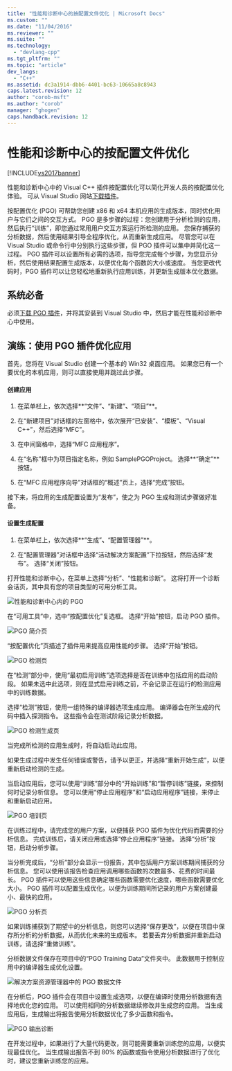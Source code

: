 ```yaml
---
title: "性能和诊断中心的按配置文件优化 | Microsoft Docs"
ms.custom: ""
ms.date: "11/04/2016"
ms.reviewer: ""
ms.suite: ""
ms.technology: 
  - "devlang-cpp"
ms.tgt_pltfrm: ""
ms.topic: "article"
dev_langs: 
  - "C++"
ms.assetid: dc3a1914-dbb6-4401-bc63-10665a8c8943
caps.latest.revision: 12
author: "corob-msft"
ms.author: "corob"
manager: "ghogen"
caps.handback.revision: 12
---
```

# 性能和诊断中心的按配置文件优化
[!INCLUDE[vs2017banner](../../assembler/inline/includes/vs2017banner.md)]

性能和诊断中心中的 Visual C\+\+ 插件按配置优化可以简化开发人员的按配置优化体验。  可从 Visual Studio 网站[下载插件](http://go.microsoft.com/fwlink/p/?LinkId=327915)。  
  
 按配置优化 \(PGO\) 可帮助您创建 x86 和 x64 本机应用的生成版本，同时优化用户与它们之间的交互方式。  PGO 是多步骤的过程：您创建用于分析检测的应用，然后执行“训练”，即您通过常用用户交互方案运行所检测的应用。  您保存捕获的分析数据，然后使用结果引导全程序优化，从而重新生成应用。  尽管您可以在 Visual Studio 或命令行中分别执行这些步骤，但 PGO 插件可以集中并简化这一过程。  PGO 插件可以设置所有必需的选项，指导您完成每个步骤，为您显示分析，然后使用结果配置生成版本，以便优化每个函数的大小或速度。  当您更改代码时，PGO 插件可以让您轻松地重新执行应用训练，并更新生成版本优化数据。  
  
## 系统必备  
 必须[下载 PGO 插件](http://go.microsoft.com/fwlink/p/?LinkId=327915)，并将其安装到 Visual Studio 中，然后才能在性能和诊断中心中使用。  
  
## 演练：使用 PGO 插件优化应用  
 首先，您将在 Visual Studio 创建一个基本的 Win32 桌面应用。  如果您已有一个要优化的本机应用，则可以直接使用并跳过此步骤。  
  
#### 创建应用  
  
1.  在菜单栏上，依次选择**“文件”**、**“新建”**、**“项目”**。  
  
2.  在“新建项目”对话框的左窗格中，依次展开“已安装”、“模板”、“Visual C\+\+”，然后选择“MFC”。  
  
3.  在中间窗格中，选择“MFC 应用程序”。  
  
4.  在“名称”框中为项目指定名称，例如 SamplePGOProject。  选择**“确定”**按钮。  
  
5.  在“MFC 应用程序向导”对话框的“概述”页上，选择“完成”按钮。  
  
 接下来，将应用的生成配置设置为“发布”，使之为 PGO 生成和测试步骤做好准备。  
  
#### 设置生成配置  
  
1.  在菜单栏上，依次选择**“生成”**、**“配置管理器”**。  
  
2.  在“配置管理器”对话框中选择“活动解决方案配置”下拉按钮，然后选择“发布”。  选择“关闭”按钮。  
  
 打开性能和诊断中心，在菜单上选择“分析”、“性能和诊断”。  这将打开一个诊断会话页，其中具有您的项目类型的可用分析工具。  
  
 ![性能和诊断中心内的 PGO](../../build/reference/media/pgofig0hub.png "PGOFig0Hub")  
  
 在“可用工具”中，选中“按配置优化”复选框。  选择“开始”按钮，启动 PGO 插件。  
  
 ![PGO 简介页](../../build/reference/media/pgofig1start.png "PGOFig1Start")  
  
 “按配置优化”页描述了插件用来提高应用性能的步骤。  选择“开始”按钮。  
  
 ![PGO 检测页](../../build/reference/media/pgofig2instrument.png "PGOFig2Instrument")  
  
 在“检测”部分中，使用“最初启用训练”选项选择是否在训练中包括应用的启动阶段。  如果未选中此选项，则在显式启用训练之前，不会记录正在运行的检测应用中的训练数据。  
  
 选择“检测”按钮，使用一组特殊的编译器选项生成应用。  编译器会在所生成的代码中插入探测指令。  这些指令会在测试阶段记录分析数据。  
  
 ![PGO 检测生成页](../../build/reference/media/pgofig3build.PNG "PGOFig3Build")  
  
 当完成所检测的应用生成时，将自动启动此应用。  
  
 如果生成过程中发生任何错误或警告，请予以更正，并选择“重新开始生成”，以便重新启动检测的生成。  
  
 当启动应用后，您可以使用“训练”部分中的“开始训练”和“暂停训练”链接，来控制何时记录分析信息。  您可以使用“停止应用程序”和“启动应用程序”链接，来停止和重新启动应用。  
  
 ![PGO 培训页](../../build/reference/media/pgofig4training.PNG "PGOFig4Training")  
  
 在训练过程中，请完成您的用户方案，以便捕获 PGO 插件为优化代码而需要的分析信息。  完成训练后，请关闭应用或选择“停止应用程序”链接。  选择“分析”按钮，启动分析步骤。  
  
 当分析完成后，“分析”部分会显示一份报告，其中包括用户方案训练期间捕获的分析信息。  您可以使用该报告检查应用调用哪些函数的次数最多、花费的时间最长。  PGO 插件可以使用这些信息确定哪些函数需要优化速度，哪些函数需要优化大小。  PGO 插件可以配置生成优化，以便为训练期间所记录的用户方案创建最小、最快的应用。  
  
 ![PGO 分析页](../../build/reference/media/pgofig5analyze.png "PGOFig5Analyze")  
  
 如果训练捕获到了期望中的分析信息，则您可以选择“保存更改”，以便在项目中保存所分析的分析数据，从而优化未来的生成版本。  若要丢弃分析数据并重新启动训练，请选择“重做训练”。  
  
 分析数据文件保存在项目中的“PGO Training Data”文件夹中。  此数据用于控制应用中的编译器生成优化设置。  
  
 ![解决方案资源管理器中的 PGO 数据文件](../../build/reference/media/pgofig6data.png "PGOFig6Data")  
  
 在分析后，PGO 插件会在项目中设置生成选项，以便在编译时使用分析数据有选择地优化您的应用。  可以使用相同的分析数据继续修改并生成您的应用。  当生成应用后，生成输出将报告使用分析数据优化了多少函数和指令。  
  
 ![PGO 输出诊断](../../build/reference/media/pgofig7diagnostics.png "PGOFig7Diagnostics")  
  
 在开发过程中，如果进行了大量代码更改，则可能需要重新训练您的应用，以便实现最佳优化。  当生成输出报告不到 80% 的函数或指令使用分析数据进行了优化时，建议您重新训练您的应用。